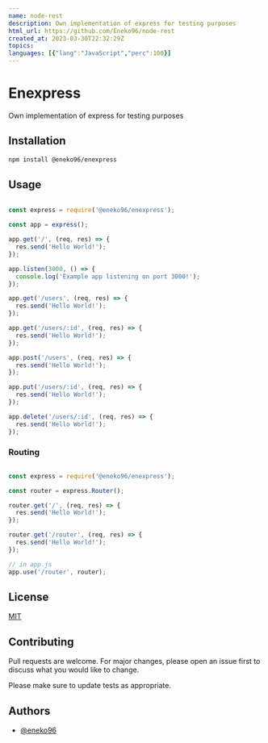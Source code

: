 ```yaml
---
name: node-rest
description: Own implementation of express for testing purposes
html_url: https://github.com/Eneko96/node-rest
created_at: 2023-03-30T22:32:29Z
topics: 
languages: [{"lang":"JavaScript","perc":100}]
---
```

# Enexpress

Own implementation of express for testing purposes

## Installation

```bash
npm install @eneko96/enexpress
```

## Usage

```javascript

const express = require('@eneko96/enexpress');

const app = express();

app.get('/', (req, res) => {
  res.send('Hello World!');
});

app.listen(3000, () => {
  console.log('Example app listening on port 3000!');
});

app.get('/users', (req, res) => {
  res.send('Hello World!');
});

app.get('/users/:id', (req, res) => {
  res.send('Hello World!');
});

app.post('/users', (req, res) => {
  res.send('Hello World!');
});

app.put('/users/:id', (req, res) => {
  res.send('Hello World!');
});

app.delete('/users/:id', (req, res) => {
  res.send('Hello World!');
});

```

### Routing

```javascript

const express = require('@eneko96/enexpress');

const router = express.Router();

router.get('/', (req, res) => {
  res.send('Hello World!');
});

router.get('/router', (req, res) => {
  res.send('Hello World!');
});

// in app.js
app.use('/router', router);

```


## License

[MIT](https://choosealicense.com/licenses/mit/)

## Contributing

Pull requests are welcome. For major changes, please open an issue first to discuss what you would like to change.

Please make sure to update tests as appropriate.

## Authors

- [@eneko96](https://www.github.com/eneko96)
